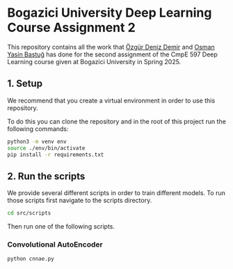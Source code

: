 # Bogazici University Deep Learning Course Assignment 2

This repository contains all the work that [Özgür Deniz Demir](https://github.com/odenizddd) and [Osman Yasin Baştuğ](https://github.com/yasinbastug) has done for the second assignment of the CmpE 597 Deep Learning course given at Bogazici University in Spring 2025.

## 1. Setup

We recommend that you create a virtual environment in order to use this repository.

To do this you can clone the repository and in the root of this project run the following commands:

```bash
python3 -m venv env
source ./env/bin/activate
pip install -r requirements.txt
```

## 2. Run the scripts

We provide several different scripts in order to train different models. To run those scripts first navigate to the scripts directory.

```bash
cd src/scripts
```

Then run one of the following scripts.

### Convolutional AutoEncoder

```bash
python cnnae.py
```
